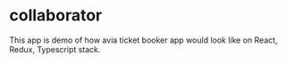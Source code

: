 # collaborator
This app is demo of how avia ticket booker app would look like on React, Redux, Typescript stack.
